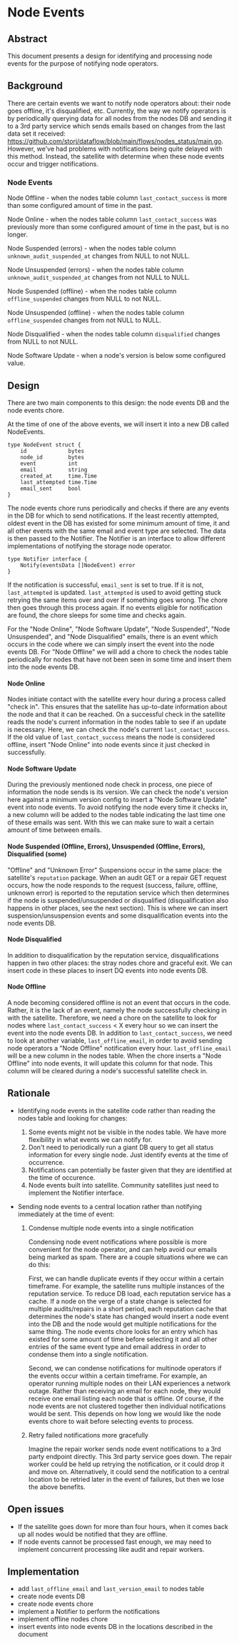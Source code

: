 # Node Events

## Abstract

This document presents a design for identifying and processing node events for the purpose of notifying node operators. 

## Background

There are certain events we want to notify node operators about: their node goes offline, it's disqualified, etc. Currently, the way we notify operators is by periodically querying data for all nodes from the nodes DB and sending it to a 3rd party service which sends emails based on changes from the last data set it received: https://github.com/storj/dataflow/blob/main/flows/nodes_status/main.go. However, we've had problems with notifications being quite delayed with this method. Instead, the satellite with determine when these node events occur and trigger notifications.

### Node Events

Node Offline
    - when the nodes table column `last_contact_success` is more than some configured amount of time in the past.

Node Online 
    - when the nodes table column `last_contact_success` was previously more than some configured amount of time in the past, but is no longer.

Node Suspended (errors)
    - when the nodes table column `unknown_audit_suspended_at` changes from NULL to not NULL.

Node Unsuspended (errors)
    - when the nodes table column `unknown_audit_suspended_at` changes from not NULL to NULL.

Node Suspended (offline)
    - when the nodes table column `offline_suspended` changes from NULL to not NULL.

Node Unsuspended (offline)
    - when the nodes table column `offline_suspended` changes from not NULL to NULL.

Node Disqualified
    - when the nodes table column `disqualified` changes from NULL to not NULL.

Node Software Update
    - when a node's version is below some configured value.


## Design

There are two main components to this design: the node events DB and the node events chore.

At the time of one of the above events, we will insert it into a new DB called NodeEvents. 

```
type NodeEvent struct {
    id             bytes 
    node_id        bytes
    event          int
    email          string
    created_at     time.Time
    last_attempted time.Time
    email_sent     bool
}
```

The node events chore runs periodically and checks if there are any events in the DB for which to send notifications. If the least recently attempted, oldest event in the DB has existed for some minimum amount of time, it and all other events with the same email and event type are selected. The data is then passed to the Notifier. The Notifier is an interface to allow different implementations of notifying the storage node operator.

```
type Notifier interface {
    Notify(eventsData []NodeEvent) error
}
```

If the notification is successful, `email_sent` is set to true. If it is not, `last_attempted` is updated. `last_attempted` is used to avoid getting stuck retrying the same items over and over if something goes wrong. The chore then goes through this process again. If no events eligible for notification are found, the chore sleeps for some time and checks again.

For the "Node Online", "Node Software Update", "Node Suspended", "Node Unsuspended", and "Node Disqualified" emails, there is an event which occurs in the code where we can simply insert the event into the node events DB. For "Node Offline" we will add a chore to check the nodes table periodically for nodes that have not been seen in some time and insert them into the node events DB.

#### Node Online

Nodes initiate contact with the satellite every hour during a process called "check in". This ensures that the satellite has up-to-date information about the node and that it can be reached. On a successful check in the satellite reads the node's current information in the nodes table to see if an update is necessary. Here, we can check the node's current `last_contact_success`. If the old value of `last_contact_success` means the node is considered offline, insert "Node Online" into node events since it just checked in successfully.

#### Node Software Update

During the previously mentioned node check in process, one piece of information the node sends is its version. We can check the node's version here against a minimum version config to insert a "Node Software Update" event into node events. To avoid notifying the node every time it checks in, a new column will be added to the nodes table indicating the last time one of these emails was sent. With this we can make sure to wait a certain amount of time between emails.
  
#### Node Suspended (Offline, Errors), Unsuspended (Offline, Errors), Disqualified (some)

"Offline" and "Unknown Error" Suspensions occur in the same place: the satellite's `reputation` package. When an audit GET or a repair GET request occurs, how the node responds to the request (success, failure, offline, unknown error) is reported to the reputation service which then determines if the node is suspended/unsuspended or disqualified (disqualification also happens in other places, see the next section). This is where we can insert suspension/unsuspension events and some disqualification events into the node events DB. 

#### Node Disqualified

In addition to disqualification by the reputation service, disqualifications happen in two other places: the stray nodes chore and graceful exit. We can insert code in these places to insert DQ events into node events DB.

#### Node Offline

A node becoming considered offline is not an event that occurs in the code. Rather, it is the lack of an event, namely the node successfully checking in with the satellite. Therefore, we need a chore on the satellite to look for nodes where `last_contact_success` < X every hour so we can insert the event into the node events DB. In addition to `last_contact_success`, we need to look at another variable, `last_offline_email`, in order to avoid sending node operators a "Node Offline" notification every hour. `last_offline_email` will be a new column in the nodes table. When the chore inserts a "Node Offline" into node events, it will update this column for that node. This column will be cleared during a node's successful satellite check in. 

## Rationale

- Identifying node events in the satellite code rather than reading the nodes table and looking for changes:

    1. Some events might not be visible in the nodes table. We have more flexibility in what events we can notify for.
    2. Don't need to periodically run a giant DB query to get all status information for every single node. Just identify events at the time of occurrence.
    3. Notifications can potentially be faster given that they are identified at the time of occurence.
    4. Node events built into satellite. Community satellites just need to implement the Notifier interface.

- Sending node events to a central location rather than notifying immediately at the time of event:

    1. Condense multiple node events into a single notification

        Condensing node event notifications where possible is more convenient for the node operator, and can help avoid our emails being marked as spam. There are a couple situations where we can do this:

        First, we can handle duplicate events if they occur within a certain timeframe. For example, the satellite runs multiple instances of the reputation service. To reduce DB load, each reputation service has a cache. If a node on the verge of a state change is selected for multiple audits/repairs in a short period, each reputation cache that determines the node's state has changed would insert a node event into the DB and the node would get multiple notifications for the same thing. The node events chore looks for an entry which has existed for some amount of time before selecting it and all other entries of the same event type and email address in order to condense them into a single notification.

        Second, we can condense notifications for multinode operators if the events occur within a certain timeframe. For example, an operator running multiple nodes on their LAN experiences a network outage. Rather than receiving an email for each node, they would receive one email listing each node that is offline. Of course, if the node events are not clustered together then individual notifications would be sent. This depends on how long we would like the node events chore to wait before selecting events to process.

    2. Retry failed notifications more gracefully

        Imagine the repair worker sends node event notifications to a 3rd party endpoint directly. This 3rd party service goes down. The repair worker could be held up retrying the notification, or it could drop it and move on. Alternatively, it could send the notification to a central location to be retried later in the event of failures, but then we lose the above benefits.

## Open issues

- If the satellite goes down for more than four hours, when it comes back up all nodes would be notified that they are offline.
- If node events cannot be processed fast enough, we may need to implement concurrent processing like audit and repair workers.

## Implementation

- add `last_offline_email` and `last_version_email` to nodes table
- create node events DB
- create node events chore
- implement a Notifier to perform the notifications
- implement offline nodes chore
- insert events into node events DB in the locations described in the document
